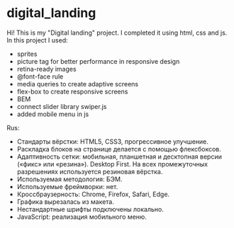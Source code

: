 # digital_landing

Hi!
This is my "Digital landing" project. I completed it using html, css and js.
In this project I used:

- sprites
- picture tag for better performance in responsive design
- retina-ready images
- @font-face rule
- media queries to create adaptive screens
- flex-box to create responsive screens
- BEM
- connect slider library swiper.js
- added mobile menu in js

Rus:

- Стандарты вёрстки: HTML5, CSS3, прогрессивное улучшение.
- Раскладка блоков на странице делается с помощью флексбоксов.
- Адаптивность сетки: мобильная, планшетная и десктопная версии («фикс» или «резина»). Desktop First. На всех промежуточных разрешениях используется резиновая вёрстка.
- Используемая методология: БЭМ.
- Используемые фреймворки: нет.
- Кроссбраузерность: Chrome, Firefox, Safari, Edge.
- Графика вырезалась из макета.
- Нестандартные шрифты подключены локально.
- JavaScript: реализация мобильного меню.
